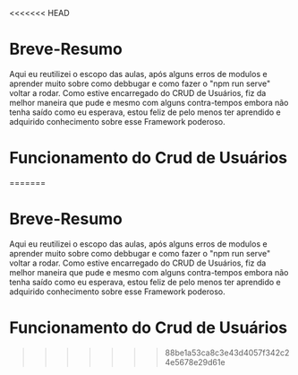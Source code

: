 <<<<<<< HEAD
# Breve-Resumo

Aqui eu reutilizei o escopo das aulas, 
após alguns erros de modulos e aprender muito sobre como debbugar e como fazer o "npm run serve" voltar a rodar.
Como estive encarregado do CRUD de Usuários, fiz da melhor maneira que pude e mesmo com alguns contra-tempos embora não tenha saído como eu esperava, estou feliz de pelo menos ter aprendido e adquirido conhecimento sobre esse Framework poderoso.
 
# Funcionamento do Crud de Usuários



=======
# Breve-Resumo

Aqui eu reutilizei o escopo das aulas, 
após alguns erros de modulos e aprender muito sobre como debbugar e como fazer o "npm run serve" voltar a rodar.
Como estive encarregado do CRUD de Usuários, fiz da melhor maneira que pude e mesmo com alguns contra-tempos embora não tenha saído como eu esperava, estou feliz de pelo menos ter aprendido e adquirido conhecimento sobre esse Framework poderoso.
 
# Funcionamento do Crud de Usuários



>>>>>>> 88be1a53ca8c3e43d4057f342c24e5678e29d61e
# 